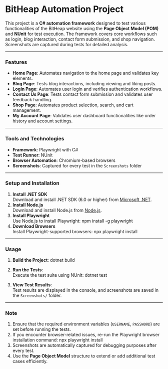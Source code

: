 # **BitHeap Automation Project**

This project is a **C# automation framework** designed to test various functionalities of the BitHeap website using the **Page Object Model (POM)** and **NUnit** for test execution. The framework covers core workflows such as login, blog interaction, contact form submission, and shop navigation. Screenshots are captured during tests for detailed analysis.

---

### **Features**

- **Home Page**: Automates navigation to the home page and validates key elements.
- **Blog Page**: Tests blog interactions, including viewing and liking posts.
- **Login Page**: Automates user login and verifies authentication workflows.
- **Contact Us Page**: Tests contact form submission and validates user feedback handling.
- **Shop Page**: Automates product selection, search, and cart management.
- **My Account Page**: Validates user dashboard functionalities like order history and account settings.

---

### **Tools and Technologies**

- **Framework**: Playwright with C#
- **Test Runner**: NUnit
- **Browser Automation**: Chromium-based browsers
- **Screenshots**: Captured for every test in the `Screenshots` folder

---

### **Setup and Installation**

1. **Install .NET SDK**  
   Download and install .NET SDK (6.0 or higher) from [Microsoft .NET](https://dotnet.microsoft.com/).
2. **Install Node.js**  
   Download and install Node.js from [Node.js](https://nodejs.org/).
3. **Install Playwright**  
   Use Node.js to install Playwright: npm install -g playwright
4. **Download Browsers**  
   Install Playwright-supported browsers: npx playwright install

---

### **Usage**

1. **Build the Project**: dotnet build

2. **Run the Tests**:  
   Execute the test suite using NUnit: dotnet test

3. **View Test Results**:  
   Test results are displayed in the console, and screenshots are saved in the `Screenshots/` folder.

---

### **Note**

1. Ensure that the required environment variables (`USERNAME`, `PASSWORD`) are set before running the tests.  
2. If you encounter browser-related issues, re-run the Playwright browser installation command: npx playwright install
3. Screenshots are automatically captured for debugging purposes after every test.  
4. Use the **Page Object Model** structure to extend or add additional test cases efficiently.
